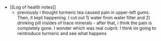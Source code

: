   * [[Log of health notes]]
    * previously i thought turmeric tea caused pain in upper-left gums. Then, it kept happening. I cut out 1) water from water filter and 2) drinking pill insides of trace minerals - after that, i think the pain is completely gone. I wonder which was real culprit. I think im going to reintroduce turmeric and see what happens
